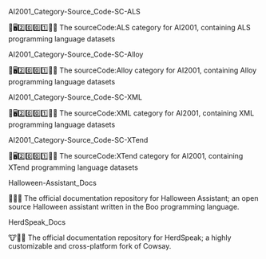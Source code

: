 
AI2001_Category-Source_Code-SC-ALS

🧠️🖥️2️⃣️0️⃣️0️⃣️1️⃣️💾️📜️ The sourceCode:ALS category for AI2001, containing ALS programming language datasets

AI2001_Category-Source_Code-SC-Alloy

🧠️🖥️2️⃣️0️⃣️0️⃣️1️⃣️💾️📜️ The sourceCode:Alloy category for AI2001, containing Alloy programming language datasets

AI2001_Category-Source_Code-SC-XML

🧠️🖥️2️⃣️0️⃣️0️⃣️1️⃣️💾️📜️ The sourceCode:XML category for AI2001, containing XML programming language datasets

AI2001_Category-Source_Code-SC-XTend

🧠️🖥️2️⃣️0️⃣️0️⃣️1️⃣️💾️📜️ The sourceCode:XTend category for AI2001, containing XTend programming language datasets

Halloween-Assistant_Docs

👻️🎃️📖️ The official documentation repository for Halloween Assistant; an open source Halloween assistant written in the Boo programming language.

HerdSpeak_Docs

🐮️💬️📖️ The official documentation repository for HerdSpeak; a highly customizable and cross-platform fork of Cowsay.

